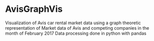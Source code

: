 # AvisGraphVis
Visualization of Avis car rental market data using a graph theoretic representation of Market data of Avis and competing companies in the month of February 2017
Data processing done in python with pandas
